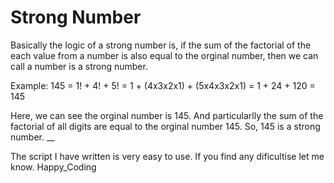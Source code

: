 # Strong Number

Basically the logic of a strong number is, if the sum of the factorial of the each value from a number is also equal to the orginal number, then we can call a number is a strong number. 

Example: 
145 = 1! + 4! + 5!
    = 1 + (4x3x2x1) + (5x4x3x2x1)
    = 1 + 24 + 120
    = 145

Here, we can see the orginal number is 145. And particularlly the sum of the factorial of all digits are equal to the orginal number 145. So, 145 is a strong number. __

The script I have written is very easy to use. If you find any dificultise let me know. 
Happy_Coding
